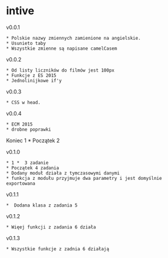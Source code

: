 
# intive

v0.0.1

    * Polskie nazwy zmiennych zamienione na angielskie.
    * Usunieto taby
    * Wszystkie zmienne są napisane camelCasem

v0.0.2

    * Od listy liczników do filmów jest 100px
    * Funkcje z ES 2015
    * Jednolinijkowe if'y

v0.0.3

    * CSS w head.

v0.0.4

    * ECM 2015
    * drobne poprawki

Koniec 1 *  Początek 2

v0.1.0

    * 1 *  3 zadanie 
    * Początek 4 zadania
    * Dodany moduł działa z tymczasowymi danymi 
    * funkcja z modułu przyjmuje dwa parametry i jest domyślnie exportowana

v0.1.1

    *  Dodana klasa z zadania 5

v0.1.2

    * Więej funkcji z zadania 6 działa

v0.1.3

	* Wszystkie funkcje z zadnia 6 działają
